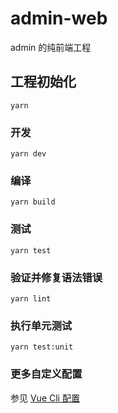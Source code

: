 # admin-web

admin 的纯前端工程

## 工程初始化
```
yarn
```

### 开发
```
yarn dev
```

### 编译
```
yarn build
```

### 测试
```
yarn test
```

### 验证并修复语法错误
```
yarn lint
```

### 执行单元测试
```
yarn test:unit
```

### 更多自定义配置
参见 [Vue Cli 配置](https://cli.vuejs.org/zh/config/)
